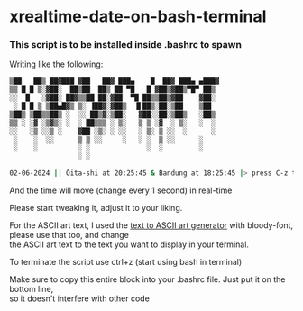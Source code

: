 # xrealtime-date-on-bash-terminal
### This script is to be installed inside .bashrc to spawn

Writing like the following:

```bash
▒██   ██▒ ██▓███ ▓██   ██▓ ███▄    █  ██▓ ███▄ ▄███▓
▒▒ █ █ ▒░▓██░  ██▒██  ██▒ ██ ▀█   █ ▓██▒▓██▒▀█▀ ██▒
░░  █   ░▓██░ ██▓▒▒██ ██░▓██  ▀█ ██▒▒██▒▓██    ▓██░
 ░ █ █ ▒ ▒██▄█▓▒ ▒░ ▐██▓░▓██▒  ▐▌██▒░██░▒██    ▒██
▒██▒ ▒██▒▒██▒ ░  ░░ ██▒▓░▒██░   ▓██░░██░▒██▒   ░██▒
▒▒ ░ ░▓ ░▒▓▒░ ░  ░ ██▒▒▒ ░ ▒░   ▒ ▒ ░▓  ░ ▒░   ░  ░
░░   ░▒ ░░▒ ░    ▓██ ░▒░ ░ ░░   ░ ▒░ ▒ ░░  ░      ░
 ░    ░  ░░      ▒ ▒ ░░     ░   ░ ░  ▒ ░░      ░
 ░    ░          ░ ░              ░  ░         ░
                 ░ ░
    
02-06-2024 || Ōita-shi at 20:25:45 & Bandung at 18:25:45 |> press C-z to start <br>
```

And the time will move (change every 1 second) in real-time<br>

Please start tweaking it, adjust it to your liking.<br>

For the ASCII art text, I used the [text to ASCII art generator](https://patorjk.com/software/taag/#p=display&f=Graffiti&t=Type%20Something%20) with bloody-font, please use that too, and change<br>
the ASCII art text to the text you want to display in your terminal.<br>

To terminate the script use ctrl+z (start using bash in terminal)

Make sure to copy this entire block into your .bashrc file. Just put it on the bottom line,<br>
so it doesn't interfere with other code<br>
